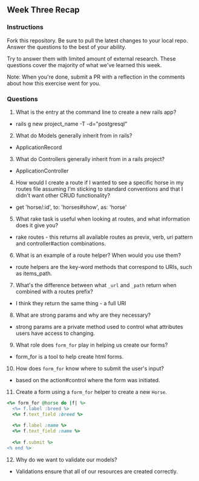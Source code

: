 ## Week Three Recap

### Instructions
Fork this repository. Be sure to pull the latest changes to your local repo. Answer the questions to the best of your ability.

Try to answer them with limited amount of external research. These questions cover the majority of what we've learned this week.

Note: When you're done, submit a PR with a reflection in the comments about how this exercise went for you.

### Questions

1. What is the entry at the command line to create a new rails app?
  * rails g new project_name -T -d="postgresql"
2. What do Models generally inherit from in rails?
  * ApplicationRecord
3. What do Controllers generally inherit from in a rails project?
  * ApplicationController
4. How would I create a route if I wanted to see a specific horse in my routes file assuming I'm sticking to standard conventions and that I didn't want other CRUD functionality?
  * get 'horse/:id', to: 'horses#show', as: 'horse'
5. What rake task is useful when looking at routes, and what information does it give you?
  * rake routes - this returns all available routes as previx, verb, uri pattern and controller#action combinations.
6. What is an example of a route helper? When would you use them?
  * route helpers are the key-word methods that correspond to URIs, such as items_path.
7. What's the difference between what `_url` and `_path` return when combined with a routes prefix?
  * I think they return the same thing - a full URI
8. What are strong params and why are they necessary?
  * strong params are a private method used to control what attributes users have access to changing.
9. What role does `form_for` play in helping us create our forms?
  * form_for is a tool to help create html forms.
10. How does `form_for` know where to submit the user's input?
  * based on the action#control where the form was initiated.
11. Create a form using a `form_for` helper to create a new `Horse`. 
  ```ruby
  <%= form_for @horse do |f| %>
    <%= f.label :breed %>
    <%= f.text_field :breed %>
    
    <%= f.label :name %>
    <%= f.text_field :name %>
    
    <%= f.submit %>
  <% end %>
  ```
12. Why do we want to validate our models?
  * Validations ensure that all of our resources are created correctly.
